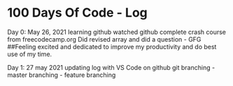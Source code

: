 # 100 Days Of Code - Log

Day 0: May 26, 2021 
learning github
watched github complete crash course from freecodecamp.org
Did revised array and did a question - GFG
##Feeling excited and dedicated to improve my productivity and do best use of my time.

Day 1: 27 may 2021
updating log with VS Code on github
git branching - master branching - feature branching